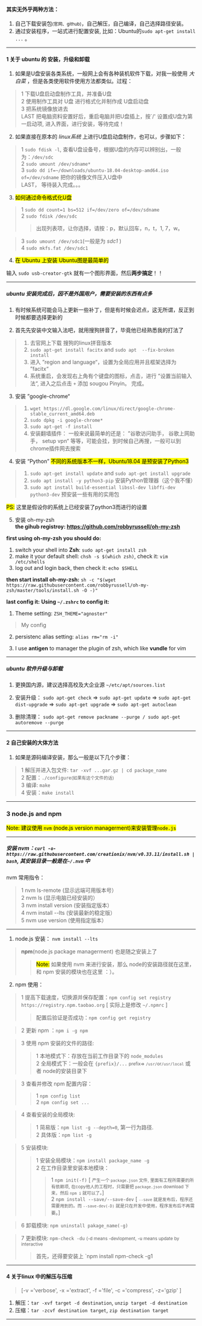 #### 其实无外乎两种方法：
1. 自己下载安装包<small>(官网、github)</small>，自己解压，自己编译，自己选择路径安装。  
2. 通过安装程序，一站式进行配置安装, 比如：Ubuntu的`sudo apt-get install ...` 。  

---------------------------------------------------------------------

#### 1 关于 ubuntu 的 安装，升级和卸载

1. 如果是U盘安装各类系统，一般网上会有各种装机软件下载，对我一般使用 _大白菜_ ，但是各类使用软件使用方法都类似。过程：
> 1 下载U盘启动盘制作工具，并准备U盘  
> 2 使用制作工具对 U盘 进行格式化并制作成 U盘启动盘  
> 3 把系统镜像放进去  
> LAST 把电脑资料安置好后，重启电脑并把U盘插上，按`<F2>/<F12>' 设置成U盘为第一启动项, 进入界面，进行安装，等待完成！  

2. 如果直接在原本的 _linux系统_ 上进行U盘启动盘制作，也可以，步骤如下：
> 1 `sudo fdisk -l`, 查看U盘设备号，根据U盘的内存可以辨别出，一般为：`/dev/sdc`  
> 2 `sudo umount /dev/sdname*`  
> 3 `sudo dd if=~/downloads/ubuntu-18.04-desktop-amd64.iso of=/dev/sdname` 把你的镜像文件压入U盘中  
> LAST， 等待装入完成。。。  

3. <mark>如何通过命令格式化U盘</mark>  
> 1 `sudo dd count=1 bs=512 if=/dev/zero of=/dev/sdname`  
> 2 `sudo fdisk /dev/sdc`  
>> 出现列表项，让你选择，请按：p，默认回车，n，t，1, 7，w。  

> 3 `sudo umount /dev/sdc1`(一般是为 _sdc1_ )  
> 4 `sudo mkfs.fat /dev/sdc1`  

4. <mark>在 Ubuntu 上安装 Ubuntu图是最简单的</mark>  

输入 `sudo usb-creator-gtk` 就有一个图形界面，然后**两步搞定**！！

--------------------------------------------
##### ubuntu 安装完成后，因不是外国用户，需要安装的东西有点多

1. 有时候系统可能会马上更新一些补丁，但是有时候会迟点，这无所谓，反正到时候都要选择更新的

2. 首先先安装中文输入法吧，就用搜狗拼音了，毕竟他已经熟悉我的打法了
> 1. 去官网上下载 搜狗的linux拼音版本  
> 2. `sudo apt-get install facitx` and `sudo apt  --fix-broken install`  
> 3. 进入 ”region and language“，设置为全局应用并且框架选择为 ”facitx“  
> 4. 系统重启，会发现右上角有个键盘的图标，点击，进行 ”设置当前输入法“, 进入之后点击 `+` 添加 sougou Pinyin。 完成。

3. 安装 ”google-chrome“ 
> 1. `wget https://dl.google.com/linux/direct/google-chrome-stable_current_amd64.deb`
> 2. `sudo dpkg -i google-chrome*`
> 3. `sudo apt-get -f install`
> 4. 安装翻墙插件： 一般来说最简单的还是： ”谷歌访问助手， 谷歌上网助手， setup vpn“ 等等，可能会挂，到时候自己再搜，一般可以到chrome插件网去搜索  
4. 安装 “Python” 
<mark>不同的系统版本不一样，Ubuntu18.04 是预安装了Python3</mark>  
> 1. `sudo apt-get install update` and `sudo apt-get install upgrade`  
> 2. `sudo apt install -y python3-pip` 安装Python管理器（这个我不懂）  
> 3. `sudo apt install build-essential libssl-dev libffi-dev python3-dev` 预安装一些有用的实用包  

<mark>PS:</mark> 这里是假设你的系统上已经安装了python3而进行的设置  

5. 安装 oh-my-zsh  
**the gihub registroy: https://github.com/robbyrussell/oh-my-zsh**

**first using oh-my-zsh you should do:**
1. switch your shell into **Zsh**: `sudo apt-get install zsh`  
2. make it your default shell: `chsh -s $(which zsh)`, check it: `vim /etc/shells`  
3. log out and login back, then check it: `echo $SHELL`  

**then start install oh-my-zsh:**
`sh -c "$(wget https://raw.githubusercontent.com/robbyrussell/oh-my-zsh/master/tools/install.sh -O -)"`

**last config it:**
**Using `~/.zshrc` to config it:**
1. Theme setting: `ZSH_THEME="agnoster"`
> My config  

2. persistenc alias setting: `alias rm="rm -i"`  

3. I use **antigen** to manager the plugin of zsh, which like **vundle** for vim  


--------------------------------------------

##### ubuntu 软件升级与卸载  

1. 更换国内源，建议选择高校及大企业源 `~/etc/apt/sources.list`  

2. 安装升级： `sudo apt-get check` => `sudo apt-get update` => `sudo apt-get dist-upgrade` => `sudo apt-get upgrade` => `sudo apt-get autoclean`  

3. 删除清理： `sudo apt-get remove packname --purge / sudo apt-get autoremove --purge`  

---------------------------------------------------------------------

#### 2 自己安装的大体方法

1. 如果是源码编译安装，那么一般是以下几个步骤：
> 1 解压并进入包文件: `tar -xvf ...gar.gz | cd package_name`  
> 2 配置：`./configure`<small>(如果有这个文件的话)</small>  
> 3 编译: `make`  
> 4 安装：`make install`  

---------------------------------------------------------------------

### 3 node.js and npm

<mark>Note: 建议使用 `nvm` (node.js version managerment)来安装管理`node.js`</mark>


---------------------------------------------------------------------
##### 安装 nvm：`curl -o- https://raw.githubusercontent.com/creationix/nvm/v0.33.11/install.sh | bash`, 其安装目录一般是在`~/.nvm` 中  

nvm 常用指令：
> 1 nvm ls-remote (显示远端可用版本号）  
> 2 nvm ls (显示电脑已经安装的）  
> 3 nvm install version (安装指定版本）  
> 4 nvm install --lts (安装最新的稳定版）  
> 5 nvm use version (使用指定版本）  
---------------------------------------------------------------------

1. node.js 安装： `nvm install --lts`
> **npm**(node.js package managerment) 也是随之安装上了  
>> <mark>Note:</mark> 如果使用 nvm 来进行安装，那么 node的安装路径就在这里，和 npm 安装的模块也在这里 ：）。  

2. npm 使用：
> 1 提高下载速度，切换源并保存配置：`npm config set registry https://registry.npm.taobao.org` [ 实际上是修改 `~/.npmrc` ]  
>> 配置后验证是否成功：`npm config get registry`  

> 2 更新 npm ：`npm i -g npm`  

> 3 使用 npm 安装的文件的路径:
>> 1 本地模式下：存放在当前工作目录下的 `node_modules`  
>> 2 全局模式下：一般会在 `{prefix}/...` <small>prefix=> `/usr/`or`/usr/local`</small> 或者 node的安装目录下  

> 3 查看并修改 npm 配置内容：
>> 1 `npm config list`  
>> 2 `npm config set ...`  

> 4 查看安装的全局模块:
>> 1 简易版：`npm list -g --depth=0`, 第一行为路径.  
>> 2 具体版：`npm list -g`  

> 5 安装模块:
>> 1 安装全局模块：`npm install package_name -g`  
>> 2 在工作目录里安装本地模块：
>>> 1 `npm init(-f)` [ <small>产生一个 `package.json` 文件, 里面有工程所需要的所有依赖项, 在copy他人的工程时，只需要把 `package.json` download 下来，然后 `npm i` 就可以了。</small>]  
>>> 2 `npm install --save/--save-dev` [ <small>`--save` 就是发布后，程序还需要用到的。而 `--save-dev(-D)` 就是只在开发中使用，程序发布后不再需要</small>。]

> 6 卸载模块: `npm uninstall pakage_name(-g)`  

> 7 更新模块: `npm-check -du` <small>(-d means -devlopment, -u means update by interactive</small>  
>> 首先，还得要安装上 `npm install npm-check -g1  

---------------------------------------------------------------------

#### 4 关于linux 中的解压与压缩  

> [-v ='verbose', -x ='extract', -f ='file', -c ='compress', -z='gzip' ]  

1. 解压：`tar -xvf target -d destination`, `unzip target -d destination`  
2. 压缩：`tar -zcvf destination target`, `zip destination target`  

---------------------------------------------------------------------









